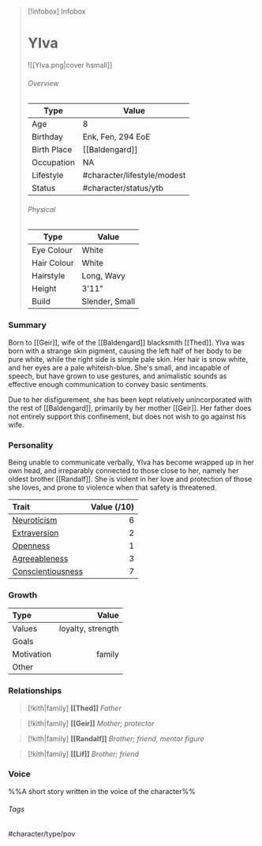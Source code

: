 > [!infobox] Infobox
> # Ylva
> ![[Ylva.png|cover hsmall]]
> ###### Overview
> | Type | Value |
> | ---- | ---- |
> | Age | 8 |
> | Birthday | Enk, Fen, 294 EoE |
> | Birth Place | [[Baldengard]] |
> | Occupation | NA |
> | Lifestyle | #character/lifestyle/modest |
> | Status | #character/status/ytb |
> 
> ###### Physical
> | Type | Value |
> | ---- | ---- |
> | Eye Colour | White |
> | Hair Colour | White |
> | Hairstyle | Long, Wavy |
> | Height | 3'11" |
> | Build | Slender, Small |
### Summary
Born to [[Geir]], wife of the [[Baldengard]] blacksmith [[Thed]]. Ylva was born with a strange skin pigment, causing the left half of her body to be pure white, while the right side is simple pale skin. Her hair is snow white, and her eyes are a pale whiteish-blue. She's small, and incapable of speech, but have grown to use gestures, and animalistic sounds as effective enough communication to convey basic sentiments.

Due to her disfigurement, she has been kept relatively unincorporated with the rest of [[Baldengard]], primarily by her mother [[Geir]]. Her father does not entirely support this confinement, but does not wish to go against his wife.

### Personality
Being unable to communicate verbally, Ylva has become wrapped up in her own head, and irreparably connected to those close to her, namely her oldest brother [[Randalf]]. She is violent in her love and protection of those she loves, and prone to violence when that safety is threatened. 

| Trait                                                                                                                  | Value (/10) |
| :--------------------------------------------------------------------------------------------------------------------- | ----------: |
| [Neuroticism](https://www.simplypsychology.org/big-five-personality.html#Neuroticism "Neuroticism")                    |           6 |
| [Extraversion](https://www.simplypsychology.org/big-five-personality.html#Extraversion "Extraversion")                 |           2 |
| [Openness](https://www.simplypsychology.org/big-five-personality.html#Openness-to-Experience "Openness to Experience") |           1 |
| [Agreeableness](https://www.simplypsychology.org/big-five-personality.html#Agreeableness "Agreeableness")              |           3 |
| [Conscientiousness](https://www.simplypsychology.org/big-five-personality.html#Conscientiousness "Conscientiousness")  |           7 |
### Growth

| Type       |             Value |
| :--------- | ----------------: |
| Values     | loyalty, strength |
| Goals      |                   |
| Motivation |            family |
| Other      |                   |
### Relationships
> [!kith|family] **[[Thed]]** _Father_

> [!kith|family] **[[Geir]]** _Mother; protector_

> [!kith|family] **[[Randalf]]** _Brother; friend, mentor figure_

> [!kith|family] **[[Lif]]** _Brother; friend_
### Voice
%%A short story written in the voice of the character%%

###### Tags
#character/type/pov